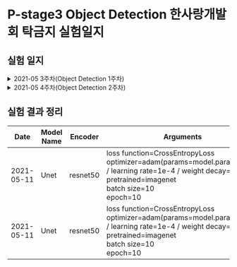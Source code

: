 # P-stage3 Object Detection 한사랑개발회 탁금지 실험일지
## 실험 일지
<details>
    <summary>2021-05 3주차(Object Detection 1주차)</summary>
        - 05-10-Mon<br>
        <p>  - mmdetection 기본 baseline code 실행(faster rcnn-resnet50)</p>
        - 05-11-Tue<br>
        <p>  - git branch 생성(gjtak_branch)</p>
</details>
<details>
    <summary>2021-05 4주차(Object Detection 2주차)</summary>
        - 
</details>

## 실험 결과 정리

|Date|Model Name|Encoder|Arguments|WanDB Link|LB score|ETC|
|----|----------|-------|---------|----------|--------|---|
|2021-05-11|Unet|resnet50|loss function=CrossEntropyLoss<br>optimizer=adam(params=model.parameters() / learning rate=1e-4 / weight decay=1e-6)<br>pretrained=imagenet<br>batch size=10<br>epoch=10|[resnet50](https://wandb.ai/pstage12/gjtak/runs/3grmk6yo?workspace=user-atica)|efficientnet 계열보다 빠른 학습 시간을 보임|
|2021-05-11|Unet|resnet50|loss function=CrossEntropyLoss<br>optimizer=adam(params=model.parameters() / learning rate=1e-4 / weight decay=1e-6)<br>pretrained=imagenet<br>batch size=10<br>epoch=10|[resnet50](https://wandb.ai/pstage12/gjtak/runs/3grmk6yo?workspace=user-atica)|efficientnet 계열보다 빠른 학습 시간을 보임|
